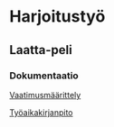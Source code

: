 # Harjoitustyö

## Laatta-peli

### Dokumentaatio

[Vaatimusmäärittely](https://github.com/KilpiV/ot-harjoitustyo/blob/master/Harjoitustyo/Vaatimusm%C3%A4%C3%A4rittely.md)

[Työaikakirjanpito](https://github.com/KilpiV/ot-harjoitustyo/blob/master/Harjoitustyo/Ty%C3%B6aikakirjanpito.md)

